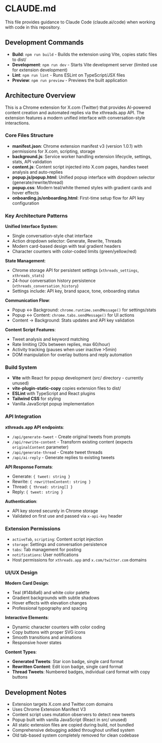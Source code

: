 # CLAUDE.md

This file provides guidance to Claude Code (claude.ai/code) when working with code in this repository.

## Development Commands

- **Build**: `npm run build` - Builds the extension using Vite, copies static files to dist/
- **Development**: `npm run dev` - Starts Vite development server (limited use for extension development)
- **Lint**: `npm run lint` - Runs ESLint on TypeScript/JSX files
- **Preview**: `npm run preview` - Previews the built application

## Architecture Overview

This is a Chrome extension for X.com (Twitter) that provides AI-powered content creation and automated replies via the xthreads.app API. The extension features a modern unified interface with conversation-style interactions.

### Core Files Structure

- **manifest.json**: Chrome extension manifest v3 (version 1.0.1) with permissions for X.com, scripting, storage
- **background.js**: Service worker handling extension lifecycle, settings, stats, API validation
- **content.js**: Content script injected into X.com pages, handles tweet analysis and auto-replies
- **popup.js/popup.html**: Unified popup interface with dropdown selector (generate/rewrite/thread)
- **popup.css**: Modern teal/white themed styles with gradient cards and hover effects
- **onboarding.js/onboarding.html**: First-time setup flow for API key configuration

### Key Architecture Patterns

**Unified Interface System**:
- Single conversation-style chat interface
- Action dropdown selector: Generate, Rewrite, Threads
- Modern card-based design with teal gradient headers
- Character counters with color-coded limits (green/yellow/red)

**State Management**:
- Chrome storage API for persistent settings (`xthreads_settings`, `xthreads_stats`)
- 24-hour conversation history persistence (`xthreads_conversation_history`)
- Settings include: API key, brand space, tone, onboarding status

**Communication Flow**:
- Popup ↔ Background: `chrome.runtime.sendMessage()` for settings/stats
- Popup ↔ Content: `chrome.tabs.sendMessage()` for UI actions
- Content → Background: Stats updates and API key validation

**Content Script Features**:
- Tweet analysis and keyword matching
- Rate limiting (20s between replies, max 60/hour)
- Activity tracking (pauses when user inactive >5min)
- DOM manipulation for overlay buttons and reply automation

### Build System

- **Vite** with React for popup development (src/ directory - currently unused)
- **vite-plugin-static-copy** copies extension files to dist/
- **ESLint** with TypeScript and React plugins
- **Tailwind CSS** for styling
- Vanilla JavaScript popup implementation

### API Integration

**xthreads.app API endpoints**:
- `/api/generate-tweet` - Create original tweets from prompts
- `/api/rewrite-content` - Transform existing content (expects `originalContent` parameter)
- `/api/generate-thread` - Create tweet threads
- `/api/ai-reply` - Generate replies to existing tweets

**API Response Formats**:
- Generate: `{ tweet: string }`
- Rewrite: `{ rewrittenContent: string }`
- Thread: `{ thread: string[] }`
- Reply: `{ tweet: string }`

**Authentication**:
- API key stored securely in Chrome storage
- Validated on first use and passed via `x-api-key` header

### Extension Permissions

- `activeTab`, `scripting`: Content script injection
- `storage`: Settings and conversation persistence  
- `tabs`: Tab management for posting
- `notifications`: User notifications
- Host permissions for `xthreads.app` and `x.com/twitter.com` domains

### UI/UX Design

**Modern Card Design**:
- Teal (#14b8a6) and white color palette
- Gradient backgrounds with subtle shadows
- Hover effects with elevation changes
- Professional typography and spacing

**Interactive Elements**:
- Dynamic character counters with color coding
- Copy buttons with proper SVG icons
- Smooth transitions and animations
- Responsive hover states

**Content Types**:
- **Generated Tweets**: Star icon badge, single card format
- **Rewritten Content**: Edit icon badge, single card format  
- **Thread Tweets**: Numbered badges, individual card format with copy buttons

## Development Notes

- Extension targets X.com and Twitter.com domains
- Uses Chrome Extension Manifest V3
- Content script uses mutation observers to detect new tweets
- Popup built with vanilla JavaScript (React in src/ unused)
- All static extension files are copied during build, not bundled
- Comprehensive debugging added throughout unified system
- Old tab-based system completely removed for clean codebase
